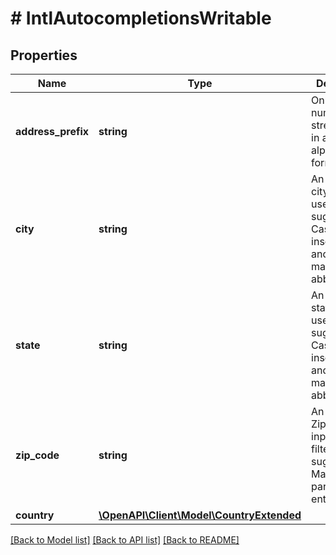 # # IntlAutocompletionsWritable

## Properties

Name | Type | Description | Notes
------------ | ------------- | ------------- | -------------
**address_prefix** | **string** | Only accepts numbers and street names in an alphanumeric format. | [optional]
**city** | **string** | An optional city input used to filter suggestions. Case insensitive and does not match partial abbreviations. | [optional]
**state** | **string** | An optional state input used to filter suggestions. Case insensitive and does not match partial abbreviations. | [optional]
**zip_code** | **string** | An optional Zip Code input used to filter suggestions. Matches partial entries. | [optional]
**country** | [**\OpenAPI\Client\Model\CountryExtended**](CountryExtended.md) |  | [optional]

[[Back to Model list]](../../README.md#models) [[Back to API list]](../../README.md#endpoints) [[Back to README]](../../README.md)
